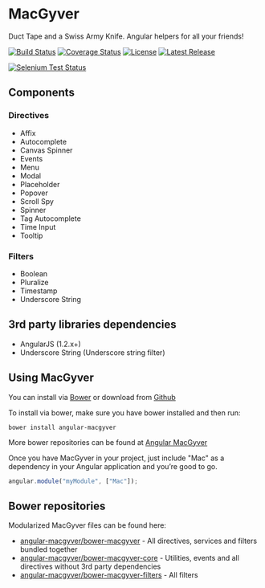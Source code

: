 # MacGyver

Duct Tape and a Swiss Army Knife. Angular helpers for all your friends!

[![Build Status](http://img.shields.io/travis/angular-macgyver/MacGyver/master.svg?style=flat-square)](https://travis-ci.org/angular-macgyver/MacGyver)
[![Coverage Status](https://img.shields.io/coveralls/angular-macgyver/MacGyver/master.svg?style=flat-square)](https://coveralls.io/r/angular-macgyver/MacGyver?branch=master)
[![License](http://img.shields.io/badge/license-MIT-green.svg?style=flat-square)](https://github.com/angular-macgyver/MacGyver/blob/master/LICENSE)
[![Latest Release](http://img.shields.io/github/release/angular-macgyver/MacGyver.svg?style=flat-square)](https://github.com/angular-macgyver/MacGyver/releases/latest)

[![Selenium Test Status](https://saucelabs.com/browser-matrix/macgyver-ci.svg)](https://saucelabs.com/u/macgyver-ci)

## Components ##

### Directives ###
 - Affix
 - Autocomplete
 - Canvas Spinner
 - Events
 - Menu
 - Modal
 - Placeholder
 - Popover
 - Scroll Spy
 - Spinner
 - Tag Autocomplete
 - Time Input
 - Tooltip

### Filters ###
 - Boolean
 - Pluralize
 - Timestamp
 - Underscore String

## 3rd party libraries dependencies ##
 - AngularJS (1.2.x+)
 - Underscore String (Underscore string filter)

## Using MacGyver ##
You can install via [Bower](http://www.bower.io) or download from [Github](https://github.com/angular-macgyver/MacGyver/archive/master.zip)

To install via bower, make sure you have bower installed and then run:

```
bower install angular-macgyver
```

More bower repositories can be found at [Angular MacGyver](https://github.com/angular-macgyver)

Once you have MacGyver in your project, just include "Mac" as a dependency in your Angular application and you’re good to go.

```javascript
angular.module("myModule", ["Mac"]);
```

## Bower repositories
Modularized MacGyver files can be found here:
- [angular-macgyver/bower-macgyver](https://github.com/angular-macgyver/bower-macgyver) - All directives, services and filters bundled together
- [angular-macgyver/bower-macgyver-core](https://github.com/angular-macgyver/bower-macgyver-core) - Utilities, events and all directives without 3rd party dependencies
- [angular-macgyver/bower-macgyver-filters](https://github.com/angular-macgyver/bower-macgyver-filters) - All filters
